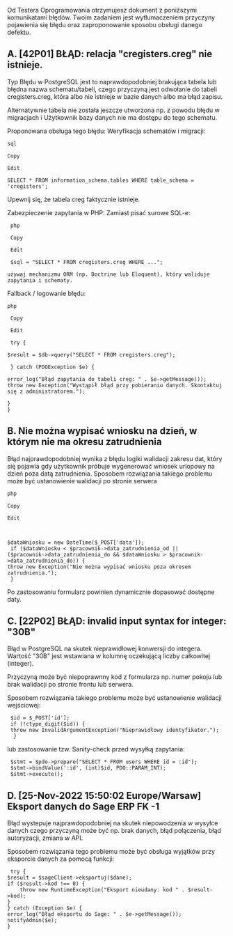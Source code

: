 Od Testera Oprogramowania otrzymujesz dokument z poniższymi komunikatami błędów. Twoim
zadaniem jest wytłumaczeniem przyczyny pojawienia się błędu oraz zaproponowanie sposobu
obsługi danego defektu. 


## A. [42P01] BŁĄD: relacja "cregisters.creg" nie istnieje.
Typ Błędu w PostgreSQL jest to naprawdopodobniej brakująca tabela lub błędna nazwa schematu/tabeli,
czego przyczyną jest odwołanie do tabeli cregisters.creg, która albo nie istnieje w bazie danych albo ma błąd zapisu.

Alternatywnie tabela nie została jeszcze utworzona np. z powodu błędu w migracjach i
Użytkownik bazy danych nie ma dostępu do tego schematu.

Proponowana obsługa tego błędu:
Weryfikacja schematów i migracji:

    sql  

    Copy  

    Edit  

    SELECT * FROM information_schema.tables WHERE table_schema = 'cregisters';

Upewnij się, że tabela creg faktycznie istnieje.  


Zabezpieczenie zapytania w PHP: Zamiast pisać surowe SQL-e:

     php  

     Copy  

     Edit  

     $sql = "SELECT * FROM cregisters.creg WHERE ...";  
 
    używaj mechanizmu ORM (np. Doctrine lub Eloquent), który waliduje zapytania i schematy.

Fallback / logowanie błędu:

    php  

     Copy  

     Edit  

     try {

    $result = $db->query("SELECT * FROM cregisters.creg"); 
    
     } catch (PDOException $e) { 

    error_log("Błąd zapytania do tabeli creg: " . $e->getMessage());
    throw new Exception("Wystąpił błąd przy pobieraniu danych. Skontaktuj się z administratorem.");  

    }
    }

## B.  Nie można wypisać wniosku na dzień, w którym nie ma okresu zatrudnienia

Błąd najprawdopodobniej wynika z błędu logiki walidacji zakresu dat, który się pojawia gdy użytkownik próbuje wygenerować wniosek urlopowy na dzień poza datą zatrudnienia.
Sposobem rozwiązania takiego problemu może być ustanowienie walidacji po stronie serwera

    php  

    Copy  

    Edit  

  
    
    $dataWniosku = new DateTime($_POST['data']);
     if ($dataWniosku < $pracownik->data_zatrudnienia_od || 
    ($pracownik->data_zatrudnienia_do && $dataWniosku > $pracownik->data_zatrudnienia_do)) {
    throw new Exception("Nie można wypisać wniosku poza okresem zatrudnienia.");
     }  

Po zastosowaniu formularz powinien dynamicznie dopasować dostępne daty.

## C.  [22P02] BŁĄD: invalid input syntax for integer: "30B"

Błąd w PostgreSQL na skutek nieprawidłowej konwersji do integera.
Wartość "30B" jest wstawiana w kolumnę oczekującą liczby całkowitej (integer).

Przyczyną może być 
niepoprawnny kod z formularza np. numer pokoju lub brak walidacji po stronie frontu lub serwera.

Sposobem rozwiązania takiego problemu może być ustanowienie walidacji wejściowej: 

     $id = $_POST['id'];
     if (!ctype_digit($id)) {
     throw new InvalidArgumentException("Nieprawidłowy identyfikator.");
      }

lub zastosowanie tzw. Sanity-check przed wysyłką zapytania: 

     $stmt = $pdo->prepare("SELECT * FROM users WHERE id = :id");
     $stmt->bindValue(':id', (int)$id, PDO::PARAM_INT);
     $stmt->execute();

## D.  [25-Nov-2022 15:50:02 Europe/Warsaw] Eksport danych do Sage ERP FK -1

Błąd wystepuje najprawdopodobniej na skutek niepowodzenia w wysyłce danych czego przyczyną może być np. brak danych, błąd połączenia, błąd autoryzacji, zmiana w API. 

Sposobem rozwiązania tego problemu może być obsługa wyjątków przy eksporcie danych za pomocą funkcji: 

     try {
    $result = $sageClient->eksportuj($dane);
    if ($result->kod !== 0) {
        throw new RuntimeException("Eksport nieudany: kod " . $result->kod);
    }
    } catch (Exception $e) {
    error_log("Błąd eksportu do Sage: " . $e->getMessage());
    notifyAdmin($e);
    }
